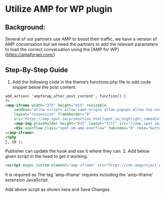 # Utilize AMP for WP plugin
## Background:
Several of our partners use AMP to boost their traffic, we have a version of AMP conversation but we need the partners to add the relevant parameters to load the correct conversation using the [AMP for WP] (https://ampforwp.com/)

## Step-By-Step Guide
1. Add the following code in the theme’s functions.php file to add code snippet below the post content.
```html
add_action( 'ampforwp_after_post_content', function() {
?>
<amp-iframe width="375" height="815" resizable
    sandbox="allow-scripts allow-same-origin allow-popups allow-top-navigation"
    layout="responsive" frameborder="0"
    src="https://amp.spot.im/production.html?spot_im_highlight_immediate=true&spotId=sp_qMQBaEbp&postId=<?php the_ID(); ?>">
    <amp-img placeholder height="815" layout="fill" src="//amp.spot.im/loader.png"></amp-img>
    <div overflow class="spot-im-amp-overflow" tabindex="0" role="button" aria-label="Read more">Load more...</div>
</amp-iframe>
<?php
}, 10 );
```
Publisher can update the hook and use it where they can.
2. Add below given script in the head to get it working.
```html
<script async custom-element="amp-iframe" src="https://cdn.ampproject.org/v0/amp-iframe-0.1.js"</script>
```
It is required as The tag 'amp-iframe' requires including the 'amp-iframe' extension JavaScript.

Add above script as shown here and Save Changes.


